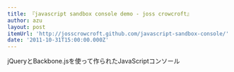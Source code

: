 ```yaml
---
title: 『javascript sandbox console demo - joss crowcroft』
author: azu
layout: post
itemUrl: 'http://josscrowcroft.github.com/javascript-sandbox-console/'
date: '2011-10-31T15:00:00.000Z'
---
```

jQueryとBackbone.jsを使って作られたJavaScriptコンソール
